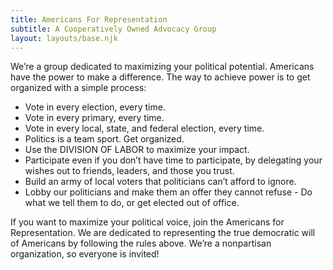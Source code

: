 ```yaml
---
title: Americans For Representation
subtitle: A Cooperatively Owned Advocacy Group
layout: layouts/base.njk
---
```


We’re a group dedicated to maximizing your political potential. Americans have the power to make a difference. The way to achieve power is to get organized with a simple process: 

* Vote in every election, every time.
* Vote in every primary, every time. 
* Vote in every local, state, and federal election, every time. 
* Politics is a team sport. Get organized.
* Use the DIVISION OF LABOR to maximize your impact. 
* Participate even if you don’t have time to participate, by delegating your wishes out to friends, leaders, and those you trust. 
* Build an army of local voters that politicians can’t afford to ignore. 
* Lobby our politicians and make them an offer they cannot refuse - Do what we tell them to do, or get elected out of office. 

If you want to maximize your political voice, join the Americans for Representation. We are dedicated to representing the true democratic will of Americans by following the rules above. We’re a nonpartisan organization, so everyone is invited! 
